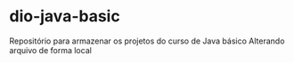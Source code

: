 # dio-java-basic
Repositório para armazenar os projetos do curso de Java básico
Alterando arquivo de forma local
